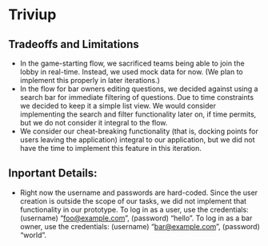 # Triviup

## Tradeoffs and Limitations
- In the game-starting flow, we sacrificed teams being able to join the lobby in real-time. Instead, we used mock data for now. (We plan to implement this properly in later iterations.)
- In the flow for bar owners editing questions, we decided against using a search bar for immediate filtering of questions. Due to time constraints we decided to keep it a simple list view.  We would consider implementing the search and filter functionality later on, if time permits, but we do not consider it integral to the flow.
- We consider our cheat-breaking functionality (that is, docking points for users leaving the application) integral to our application, but we did not have the time to implement this feature in this iteration.

## Inportant Details:
- Right now the username and passwords are hard-coded. Since the user creation is outside the scope of our tasks, we did not implement that functionality in our prototype. To log in as a user, use the credentials: (username) “foo@example.com”, (password) “hello”. To log in as a bar owner, use the credentials: (username) “bar@example.com”, (password) “world”. 
